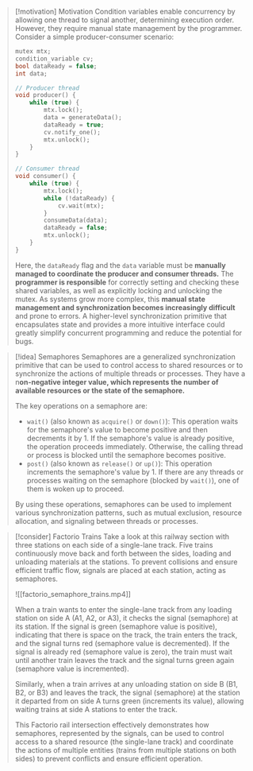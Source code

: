 > [!motivation] Motivation
> Condition variables enable concurrency by allowing one thread to signal another, determining execution order. However, they require manual state management by the programmer. Consider a simple producer-consumer scenario:
> ```cpp
> mutex mtx; 
> condition_variable cv;
> bool dataReady = false;
> int data;
> 
> // Producer thread
> void producer() {
>     while (true) {
>         mtx.lock();
>         data = generateData();
>         dataReady = true;
>         cv.notify_one();
>         mtx.unlock();
>     }
> }
> 
> // Consumer thread
> void consumer() {
>     while (true) {
>         mtx.lock();
>         while (!dataReady) {
>             cv.wait(mtx);
>         }
>         consumeData(data);
>         dataReady = false;
>         mtx.unlock();
>     }
> }
> ```
> Here, the `dataReady` flag and the `data` variable must be **manually managed to coordinate the producer and consumer threads.** The **programmer is responsible** for correctly setting and checking these shared variables, as well as explicitly locking and unlocking the mutex. As systems grow more complex, this **manual state management and synchronization becomes increasingly difficult** and prone to errors. A higher-level synchronization primitive that encapsulates state and provides a more intuitive interface could greatly simplify concurrent programming and reduce the potential for bugs.

> [!idea] Semaphores
> Semaphores are a generalized synchronization primitive that can be used to control access to shared resources or to synchronize the actions of multiple threads or processes. They have a n**on-negative integer value, which represents the number of available resources or the state of the semaphore.**
> 
> The key operations on a semaphore are:
> - `wait()` (also known as `acquire()` or `down()`): This operation waits for the semaphore's value to become positive and then decrements it by 1. If the semaphore's value is already positive, the operation proceeds immediately. Otherwise, the calling thread or process is blocked until the semaphore becomes positive.
> - `post()` (also known as `release()` or `up()`): This operation increments the semaphore's value by 1. If there are any threads or processes waiting on the semaphore (blocked by `wait()`), one of them is woken up to proceed.
> 
> By using these operations, semaphores can be used to implement various synchronization patterns, such as mutual exclusion, resource allocation, and signaling between threads or processes.

> [!consider] Factorio Trains
> Take a look at this railway section with three stations on each side of a single-lane track. Five trains continuously move back and forth between the sides, loading and unloading materials at the stations. To prevent collisions and ensure efficient traffic flow, signals are placed at each station, acting as semaphores.
> 
> ![[factorio_semaphore_trains.mp4]]
> 
> When a train wants to enter the single-lane track from any loading station on side A (A1, A2, or A3), it checks the signal (semaphore) at its station. If the signal is green (semaphore value is positive), indicating that there is space on the track, the train enters the track, and the signal turns red (semaphore value is decremented). If the signal is already red (semaphore value is zero), the train must wait until another train leaves the track and the signal turns green again (semaphore value is incremented).
> 
> Similarly, when a train arrives at any unloading station on side B (B1, B2, or B3) and leaves the track, the signal (semaphore) at the station it departed from on side A turns green (increments its value), allowing waiting trains at side A stations to enter the track.
> 
> This Factorio rail intersection effectively demonstrates how semaphores, represented by the signals, can be used to control access to a shared resource (the single-lane track) and coordinate the actions of multiple entities (trains from multiple stations on both sides) to prevent conflicts and ensure efficient operation.
